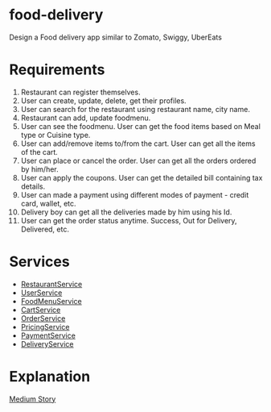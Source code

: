 # food-delivery

Design a Food delivery app similar to Zomato, Swiggy, UberEats

# Requirements
1. Restaurant can register themselves.
2. User can create, update, delete, get their profiles.
3. User can search for the restaurant using restaurant name, city name.
4. Restaurant can add, update foodmenu.
5. User can see the foodmenu. User can get the food items based on Meal type or Cuisine type.
6. User can add/remove items to/from the cart. User can get all the items of the cart.
7. User can place or cancel the order. User can get all the orders ordered by him/her.
8. User can apply the coupons. User can get the detailed bill containing tax details.
9. User can made a payment using different modes of payment - credit card, wallet, etc.
10. Delivery boy can get all the deliveries made by him using his Id.
11. User can get the order status anytime. Success, Out for Delivery, Delivered, etc.

# Services
* [RestaurantService](src/main/java/com/vivek/fooddelivery/services/RestaurantService.java)
* [UserService](src/main/java/com/vivek/fooddelivery/services/UserService.java)
* [FoodMenuService](src/main/java/com/vivek/fooddelivery/services/FoodMenuService.java)
* [CartService](src/main/java/com/vivek/fooddelivery/services/CartService.java)
* [OrderService](src/main/java/com/vivek/fooddelivery/services/OrderService.java)
* [PricingService](src/main/java/com/vivek/fooddelivery/services/PricingService.java)
* [PaymentService](src/main/java/com/vivek/fooddelivery/services/PaymentService.java)
* [DeliveryService](src/main/java/com/vivek/fooddelivery/services/DeliveryService.java)

# Explanation
[Medium Story](https://medium.com/@mayankbansal933/food-delivery-app-lld-c1409ef49266?source=friends_link&sk=6c753c471dae09bf1fcbe79bee2d8be1)
